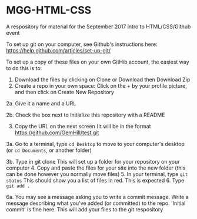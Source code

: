 # MGG-HTML-CSS
A respository for material for the September 2017 intro to HTML/CSS/Github event

To set up git on your computer, see Github's instructions here: https://help.github.com/articles/set-up-git/

To set up a copy of these files on your own GitHib account, the easiest way to do this is to:

1. Download the files by clicking on Clone or Download then Download Zip
2. Create a repo in your own space: Click on the + by your profile picture, and then click on Create New Repository

2a. Give it a name and a URL

2b. Check the box next to Initialize this repository with a README

3. Copy the URL on the next screen (It will be in the format https://github.com/GemHill/test.git

3a. Go to a terminal, type `cd Desktop` to move to your computer's desktop (or  `cd Documents`, or another folder)

3b. Type in git clone <URL you copied>
This will set up a folder for your repository on your computer
4. Copy and paste the files for your site into the new folder (this can be done however you normally move files)
5. In your terminal, type `git status`
This should show you a list of files in red. This is expected
6. Type `git add .`

6a. You may see a message asking you to write a commit message. Write a message describing what you've added (or committed) to the repo. 'Initial commit' is fine here. This will add your files to the git respository



